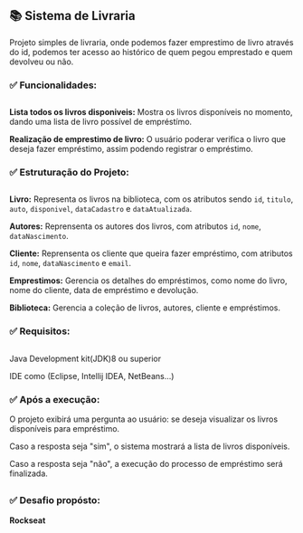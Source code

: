 <h2> 📚 Sistema de Livraria </h2>

<p> Projeto simples de livraria, onde podemos fazer emprestimo de livro através do id, podemos ter acesso ao histórico de quem pegou emprestado e quem devolveu ou não.
</p>

<h3> ✅ Funcionalidades:</h3>

##

**Lista todos os livros disponiveis:**
Mostra os livros disponíveis no momento, dando uma lista de livro possível de empréstímo.

**Realização de emprestimo de livro:**
O usuário poderar verifica o livro que deseja fazer empréstimo, assim podendo registrar o empréstimo.

<h3> ✅ Estruturação do Projeto:</h3>

##

**Livro:** Representa os livros na biblioteca, com os atributos sendo `id`, `titulo`, `auto`, `disponivel`, `dataCadastro` e `dataAtualizada`.

**Autores:** Reprensenta os autores dos livros, com atributos `id`, `nome`, `dataNascimento`.

**Cliente:** Reprensenta os cliente que queira fazer empréstimo, com atributos `id`, `nome`, `dataNascimento` e `email`.

**Emprestimos:** Gerencia os detalhes do empréstimos, como nome do livro, nome do cliente, data de empréstimo e devolução.

**Biblioteca:** Gerencia a coleção de livros, autores, cliente e empréstimos.


<h3> ✅ Requisitos:</h3>

##

 Java Development kit(JDK)8 ou superior
 
 IDE como (Eclipse, Intellij IDEA, NetBeans...)
 
<h3> ✅ Após a execução:</h3>
O projeto exibirá uma pergunta ao usuário: se deseja visualizar os livros disponíveis para empréstimo.


Caso a resposta seja "sim", o sistema mostrará a lista de livros disponíveis.

Caso a resposta seja "não", a execução do processo de empréstimo será finalizada.

##

<h3> ✅ Desafio propósto:</h3>

**Rockseat**

